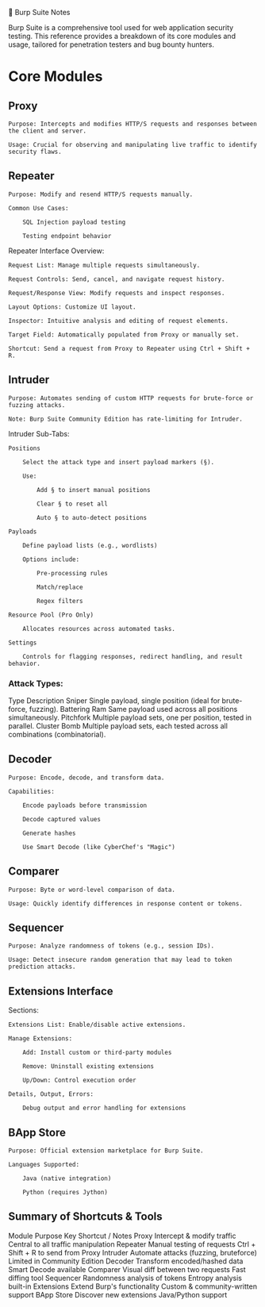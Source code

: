 🔎 Burp Suite Notes

Burp Suite is a comprehensive tool used for web application security testing. This reference provides a breakdown of its core modules and usage, tailored for penetration testers and bug bounty hunters.
# Core Modules
## Proxy

    Purpose: Intercepts and modifies HTTP/S requests and responses between the client and server.

    Usage: Crucial for observing and manipulating live traffic to identify security flaws.

## Repeater

    Purpose: Modify and resend HTTP/S requests manually.

    Common Use Cases:

        SQL Injection payload testing

        Testing endpoint behavior

Repeater Interface Overview:

    Request List: Manage multiple requests simultaneously.

    Request Controls: Send, cancel, and navigate request history.

    Request/Response View: Modify requests and inspect responses.

    Layout Options: Customize UI layout.

    Inspector: Intuitive analysis and editing of request elements.

    Target Field: Automatically populated from Proxy or manually set.

    Shortcut: Send a request from Proxy to Repeater using Ctrl + Shift + R.

## Intruder

    Purpose: Automates sending of custom HTTP requests for brute-force or fuzzing attacks.

    Note: Burp Suite Community Edition has rate-limiting for Intruder.

Intruder Sub-Tabs:

    Positions

        Select the attack type and insert payload markers (§).

        Use:

            Add § to insert manual positions

            Clear § to reset all

            Auto § to auto-detect positions

    Payloads

        Define payload lists (e.g., wordlists)

        Options include:

            Pre-processing rules

            Match/replace

            Regex filters

    Resource Pool (Pro Only)

        Allocates resources across automated tasks.

    Settings

        Controls for flagging responses, redirect handling, and result behavior.

### Attack Types:
Type	Description
Sniper	Single payload, single position (ideal for brute-force, fuzzing).
Battering Ram	Same payload used across all positions simultaneously.
Pitchfork	Multiple payload sets, one per position, tested in parallel.
Cluster Bomb	Multiple payload sets, each tested across all combinations (combinatorial).
## Decoder

    Purpose: Encode, decode, and transform data.

    Capabilities:

        Encode payloads before transmission

        Decode captured values

        Generate hashes

        Use Smart Decode (like CyberChef's "Magic")

## Comparer

    Purpose: Byte or word-level comparison of data.

    Usage: Quickly identify differences in response content or tokens.

## Sequencer

    Purpose: Analyze randomness of tokens (e.g., session IDs).

    Usage: Detect insecure random generation that may lead to token prediction attacks.

## Extensions Interface
Sections:

    Extensions List: Enable/disable active extensions.

    Manage Extensions:

        Add: Install custom or third-party modules

        Remove: Uninstall existing extensions

        Up/Down: Control execution order

    Details, Output, Errors:

        Debug output and error handling for extensions

## BApp Store

    Purpose: Official extension marketplace for Burp Suite.

    Languages Supported:

        Java (native integration)

        Python (requires Jython)

## Summary of Shortcuts & Tools
Module	Purpose	Key Shortcut / Notes
Proxy	Intercept & modify traffic	Central to all traffic manipulation
Repeater	Manual testing of requests	Ctrl + Shift + R to send from Proxy
Intruder	Automate attacks (fuzzing, bruteforce)	Limited in Community Edition
Decoder	Transform encoded/hashed data	Smart Decode available
Comparer	Visual diff between two requests	Fast diffing tool
Sequencer	Randomness analysis of tokens	Entropy analysis built-in
Extensions	Extend Burp's functionality	Custom & community-written support
BApp Store	Discover new extensions	Java/Python support

